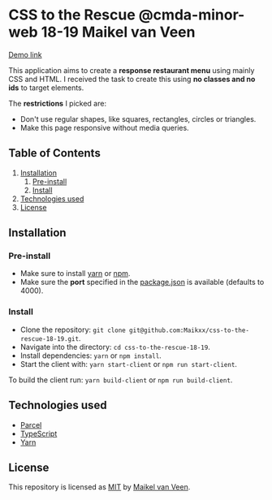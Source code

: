# CSS to the Rescue @cmda-minor-web 18-19 Maikel van Veen

[Demo link](https://css-to-the-rescue-maikel.netlify.com)

This application aims to create a **response restaurant menu** using mainly CSS and HTML.
I received the task to create this using **no classes and no ids** to target elements.

The **restrictions** I picked are:

* Don't use regular shapes, like squares, rectangles, circles or triangles.
* Make this page responsive without media queries.

## Table of Contents

1. [Installation](#installation)
    1. [Pre-install](#pre-install)
    2. [Install](#install)
2. [Technologies used](#technologies-used)
3. [License](#license)

## Installation

### Pre-install

* Make sure to install [yarn](https://yarnpkg.com/en/) or [npm](https://www.npmjs.com).
* Make sure the **port** specified in the [package.json](package.json) is available (defaults to 4000).

### Install

* Clone the repository: `git clone git@github.com:Maikxx/css-to-the-rescue-18-19.git`.
* Navigate into the directory: `cd css-to-the-rescue-18-19`.
* Install dependencies: `yarn` or `npm install`.
* Start the client with: `yarn start-client` or `npm run start-client`.

To build the client run: `yarn build-client` or `npm run build-client`.

## Technologies used

* [Parcel](https://github.com/parcel-bundler/parcel)
* [TypeScript](https://www.typescriptlang.org)
* [Yarn](https://yarnpkg.com/en/)

## License

This repository is licensed as [MIT](LICENSE) by [Maikel van Veen](https://github.com/maikxx).
